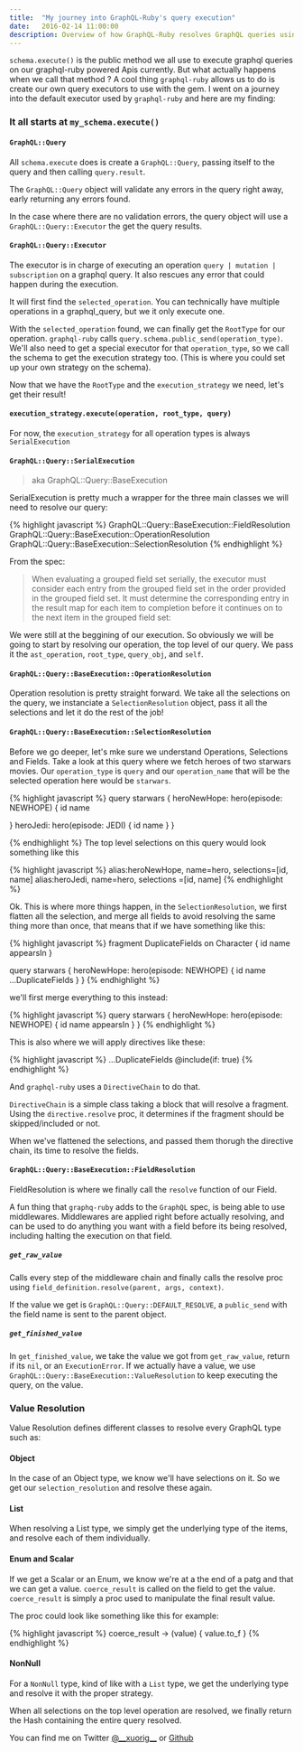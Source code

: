 ```yaml
---
title:  "My journey into GraphQL-Ruby's query execution"
date:   2016-02-14 11:00:00
description: Overview of how GraphQL-Ruby resolves GraphQL queries using it's Executor
---
```


`schema.execute()` is the public method we all use to execute graphql queries on our graphql-ruby powered Apis currently. But what actually happens when we call that method ? A cool thing `graphql-ruby` allows us to do is create our own query executors to use with the gem. I went on a journey into the default executor used by `graphql-ruby` and here are my finding:

### It all starts at `my_schema.execute()`

#### `GraphQL::Query`

All `schema.execute` does is create a `GraphQL::Query`, passing itself to the query and then calling `query.result`.

The `GraphQL::Query` object will validate any errors in the query right away, early returning any errors found.

In the case where there are no validation errors, the query object will use a `GraphQL::Query::Executor` the get the query results.

#### `GraphQL::Query::Executor`

The executor is in charge of executing an operation `query | mutation | subscription` on a graphql query. It also rescues any error that could happen during the execution.

It will first find the `selected_operation`. You can technically have multiple operations in a graphql_query, but we it only execute one.

With the `selected_operation` found, we can finally get the `RootType` for our operation. `graphql-ruby` calls `query.schema.public_send(operation_type)`. We'll also need to get a special executor for that `operation_type`, so we call the schema to get the execution strategy too. (This is where you could set up your own strategy on the schema).

Now that we have the `RootType` and the `execution_strategy` we need, let's get their result!

#### `execution_strategy.execute(operation, root_type, query)`

For now, the `execution_strategy` for all operation types is always `SerialExecution`

#### `GraphQL::Query::SerialExecution`
> aka GraphQL::Query::BaseExecution

SerialExecution is pretty much a wrapper for the three main classes we will need to resolve our query:

{% highlight javascript %}
  GraphQL::Query::BaseExecution::FieldResolution
  GraphQL::Query::BaseExecution::OperationResolution
  GraphQL::Query::BaseExecution::SelectionResolution
{% endhighlight %}


From the spec:

> When evaluating a grouped field set serially, the executor must consider each entry from the grouped field set in the order provided in the grouped field set. It must determine the corresponding entry in the result map for each item to completion before it continues on to the next item in the grouped field set:

We were still at the beggining of our execution. So obviously we will be going to start by resolving our operation, the top level of our query. We pass it the `ast_operation`, `root_type`, `query_obj`, and `self`.

#### `GraphQL::Query::BaseExecution::OperationResolution`

Operation resolution is pretty straight forward. We take all the selections on the query, we instanciate a `SelectionResolution` object, pass it all the selections and let it do the rest of the job!

#### `GraphQL::Query::BaseExecution::SelectionResolution`

Before we go deeper, let's mke sure we understand Operations, Selections and Fields. Take a look at this query where we fetch heroes of two starwars movies.
Our `operation_type` is `query` and our `operation_name` that will be the selected operation here would be `starwars`.

{% highlight javascript %}
query starwars {
  heroNewHope: hero(episode: NEWHOPE) {
    id
    name

  }
  heroJedi: hero(episode: JEDI) {
    id
    name
  }
}

{% endhighlight %}
The top level selections on this query would look something like this

{% highlight javascript %}
alias:heroNewHope, name=hero, selections=[id, name]
alias:heroJedi, name=hero, selections =[id, name]
{% endhighlight %}

Ok. This is where more things happen, in the `SelectionResolution`, we first flatten all the selection, and merge all fields to avoid resolving the same thing more than once, that means that if we have something like this:

{% highlight javascript %}
fragment DuplicateFields on Character {
  id
  name
  appearsIn
}

query starwars {
  heroNewHope: hero(episode: NEWHOPE) {
    id
    name
    ...DuplicateFields
  }
}
{% endhighlight %}

we'll first merge everything to this instead:

{% highlight javascript %}
query starwars {
  heroNewHope: hero(episode: NEWHOPE) {
    id
    name
    appearsIn
  }
}
{% endhighlight %}

This is also where we will apply directives like these:

{% highlight javascript %}
    ...DuplicateFields @include(if: true)
{% endhighlight %}

And `graphql-ruby` uses a `DirectiveChain` to do that.

`DirectiveChain` is a simple class taking a block that will resolve a fragment. Using the `directive.resolve` proc, it determines if the fragment should be skipped/included or not.

When we've flattened the selections, and passed them thorugh the directive chain, its time to resolve the fields.

#### `GraphQL::Query::BaseExecution::FieldResolution`

FieldResolution is where we finally call the `resolve` function of our Field.

A fun thing that `graphq-ruby` adds to the `GraphQL` spec, is being able to use middlewares. Middlewares are applied right before actually resolving, and can be used to do anything you want with a field before its being resolved, including halting the execution on that field.

##### `get_raw_value`
Calls every step of the middleware chain and finally calls the resolve proc using `field_definition.resolve(parent, args, context)`.

If the value we get is `GraphQL::Query::DEFAULT_RESOLVE`, a `public_send` with the field name is sent to the parent object.

##### `get_finished_value`
In `get_finished_value`, we take the value we got from `get_raw_value`, return if its `nil`, or an `ExecutionError`. If we actually have a value, we use `GraphQL::Query::BaseExecution::ValueResolution` to keep executing the query, on the value.

### Value Resolution

Value Resolution defines different classes to resolve every GraphQL type such as:

#### Object

In the case of an Object type, we know we'll have selections on it. So we get our `selection_resolution` and resolve these again.

#### List

When resolving a List type, we simply get the underlying type of the items, and resolve each of them individually.

#### Enum and Scalar

If we get a Scalar or an Enum, we know we're at a the end of a patg and that we can get a value. `coerce_result` is called on the field to get the value. `coerce_result` is simply a proc used to manipulate the final result value.

The proc could look like something like this for example:

{% highlight javascript %}
coerce_result -> (value) { value.to_f }
{% endhighlight %}

#### NonNull

For a `NonNull` type, kind of like with a `List` type, we get the underlying type and resolve it with the proper strategy.

When all selections on the top level operation are resolved, we finally return the Hash containing the entire query resolved.

You can find me on Twitter [@\_\_xuorig\_\_][twit] or [Github][xuo]

[xuo]: http://github.com/xuorig
[twit]: https://twitter.com/__xuorig__
[app]: https://github.com/xuorig/my-simple-blogging-app

